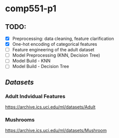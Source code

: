 # comp551-p1

## TODO:
- [x] Preprocessing: data cleaning, feature clarification
- [x] One-hot encoding of categorical features
- [ ] Feature engineering of the adult dataset
- [ ] Model Preprocessing (KNN, Decision Tree)
- [ ] Model Build - KNN
- [ ] Model Build - Decision Tree

## *Datasets*
### Adult Indvidual Features
https://archive.ics.uci.edu/ml/datasets/Adult

### Mushrooms
https://archive.ics.uci.edu/ml/datasets/Mushroom

